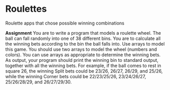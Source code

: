# Roulettes
Roulette apps that chose possible winning combinations

**Assignment**
You are to write a program that models a roulette wheel. The ball can fall randomly into
one of 38 different bins. You are to calculate all the winning bets according to the bin the ball falls into.
Use arrays to model this game. You should use two arrays to model the wheel (numbers and colors).
You can use arrays as appropriate to determine the winning bets.
As output, your program should print the winning bin to standard output, together with all the winning
bets. For example, if the ball comes to rest in square 26, the winning Split bets could be 23/26, 26/27,
26/29, and 25/26, while the winning Corner bets could be 22/23/25/26, 23/24/26/27, 25/26/28/29, and
26/27/29/30.

